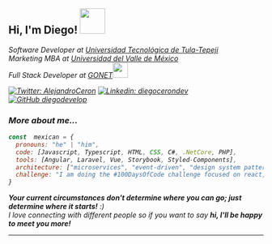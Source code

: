 <h2> Hi, I'm Diego! <img src="https://media.giphy.com/media/mGcNjsfWAjY5AEZNw6/giphy.gif" width="50"></h2>
<p><em> Software Developer at <a href="https://www.uttt.edu.mx/">Universidad Tecnológica de Tula-Tepeji</a>
</br><em>Marketing MBA at <a href="https://uvm.mx/">Universidad del Valle de México</a>
</br>Full Stack Developer at <a href="https://www.gonet.us/">GONET</a><img src="https://media.giphy.com/media/WUlplcMpOCEmTGBtBW/giphy.gif" width="30"> 
</em></p>


[![Twitter: AlejandroCeron](https://img.shields.io/twitter/follow/alejandroceron?style=social)](https://twitter.com/alejand93431027)
[![Linkedin: diegocerondev](https://img.shields.io/badge/-diegocerondev-blue?style=flat-square&logo=Linkedin&logoColor=white&link=https://www.linkedin.com/in/diego-ceron-dev/)](https://www.linkedin.com/in/thaianebraga/)
[![GitHub diegodevelop](https://img.shields.io/github/followers/diegodevelop?label=follow&style=social)](https://github.com/diegodevelop)

###  More about me...  

```javascript
const  mexican = {
  pronouns: "he" | "him",
  code: [Javascript, Typescript, HTML, CSS, C#, .NetCore, PHP],
  tools: [Angular, Laravel, Vue, Storybook, Styled-Components],
  architecture: ["microservices", "event-driven", "design system pattern", "domain driven design],
  challenge: "I am doing the #100DaysOfCode challenge focused on react, node, nextJs, apolo and typescript"
}
```

<em><b>Your current circumstances don't determine where you can go; just determine where it starts!</b> :)</em>
<br>
<em>I love connecting with different people</b> so if you want to say <b>hi, I'll be happy to meet you more!</em>

---
